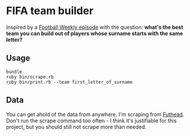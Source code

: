 # FIFA team builder

Inspired by a [Football Weekly episode](http://www.theguardian.com/football/blog/audio/2014/oct/09/football-weekly-extra-podcast-listen-now) with the question: **what's the best team you can build out of players whose surname starts with the same letter?**

## Usage

```
bundle
ruby bin/scrape.rb
ruby bin/print.rb --team first_letter_of_surname
```

## Data

You can get ahold of the data from anywhere. I'm scraping from [Futhead](http://www.futhead.com/15/players). Don't run the scrape command too often - I think it's justifiable for this project, but you should still not scrape more than needed.
